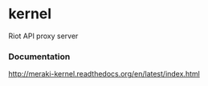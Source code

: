 # kernel
Riot API proxy server

### Documentation
http://meraki-kernel.readthedocs.org/en/latest/index.html
